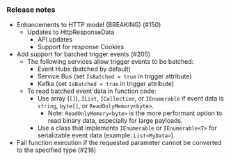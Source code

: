 ### Release notes
<!-- Please add your release notes in the following format:
- My change description (#PR/#issue)
-->
- Enhancements to HTTP model (BREAKING) (#150)
  - Updates to HttpResponseData
    - API updates
    - Support for response Cookies
- Add support for batched trigger events (#205)
  - The following services allow trigger events to be batched:
    - Event Hubs (batched by default)
    - Service Bus (set `IsBatched = true` in trigger attribute)
    - Kafka (set `IsBatched = true` in trigger attribute)
  - To read batched event data in function code:
    - Use array (`[]`), `IList`, `ICollection`, or `IEnumerable` if event data is `string`, `byte[]`, or `ReadOnlyMemory<byte>`.
      - Note: `ReadOnlyMemory<byte>` is the more performant option to read binary data, especially for large payloads.
    - Use a class that implements `IEnumerable` or `IEnumerable<T>` for serializable event data (example: `List<MyData>`).
- Fail function execution if the requested parameter cannot be converted to the specified type (#216)